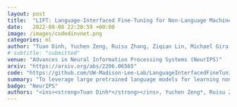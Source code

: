 ```yaml
---
layout: post
title:  "LIFT: Language-Interfaced Fine-Tuning for Non-Language Machine Learning Tasks"
date:   2022-09-08 22:20:59 +00:00
image: /images/codedinvnet.png
categories: ml
author: "Tuan Dinh, Yuchen Zeng, Ruisu Zhang, Ziqian Lin, Michael Gira, Shashank Rajput, Jy-yong Sohn, Dimitris Papailiopoulos, Kangwook Lee"
# subtitle: "submitted"
venue: "Advances in Neural Information Processing Systems (NeurIPS)"
arxiv: "https://arxiv.org/abs/2206.06565"
code: "https://github.com/UW-Madison-Lee-Lab/LanguageInterfacedFineTuning"
summary: "To leverage large pretrained language models for learning non-language tasks, e.g., tabular data classification, we propose the use of natural language interface to convert non-language data into the format of textual data used in language models. Our method, LIFT, is shown to work pretty well on a suite of classification and regression tasks, include image classification."
badge: "NeurIPS"
authors: "<ins><strong>Tuan Dinh*</strong></ins>, Yuchen Zeng*, Ruisu Zhang, Ziqian Lin, Michael Gira, Shashank Rajput, Jy-yong Sohn, Dimitris Papailiopoulos, Kangwook Lee"
---
```

<!-- [Presented Slides](){:target="_blank"} -->
